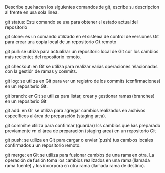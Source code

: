 Describe que hacen los siguientes comandos de git, escribe su descripcion al frente en una sola linea.

git status: Este comando se usa para obtener el estado actual del repositorio

git clone: es un comando utilizado en el sistema de control de versiones Git para crear una copia local de un repositorio Git remoto

git pull:  se utiliza para actualizar un repositorio local de Git con los cambios más recientes del repositorio remoto.

git checkout: en Git se utiliza para realizar varias operaciones relacionadas con la gestión de ramas y commits.

git log: se utiliza en Git para ver un registro de los commits (confirmaciones) en un repositorio Git.

git branch: en Git se utiliza para listar, crear y gestionar ramas (branches) en un repositorio Git

git add: en Git se utiliza para agregar cambios realizados en archivos específicos al área de preparación (staging area).

git commit:e utiliza para confirmar (guardar) los cambios que has preparado previamente en el área de preparación (staging area) en un repositorio Git

git push:  se utiliza en Git para cargar o enviar (push) tus cambios locales confirmados a un repositorio remoto.

git merge: en Git se utiliza para fusionar cambios de una rama en otra. La operación de fusión toma los cambios realizados en una rama (llamada rama fuente) y los incorpora en otra rama (llamada rama de destino). 
